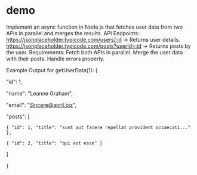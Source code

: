 # demo

Implement an async function in Node.js that fetches user data from two APIs in parallel and merges the results.
API Endpoints:
https://jsonplaceholder.typicode.com/users/:id → Returns user details.
https://jsonplaceholder.typicode.com/posts?userId=:id → Returns posts by the user.
Requirements:
Fetch both APIs in parallel.
Merge the user data with their posts.
Handle errors properly.
 
Example Output for getUserData(1):
{

  "id": 1,

  "name": "Leanne Graham",

  "email": "Sincere@april.biz",

  "posts": [

    { "id": 1, "title": "sunt aut facere repellat provident occaecati..." },

    { "id": 2, "title": "qui est esse" }

  ]

}

 